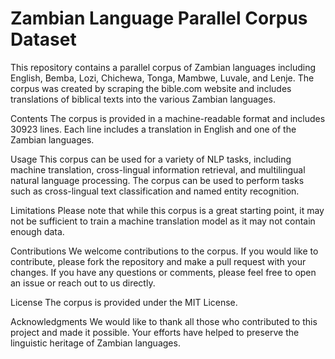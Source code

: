 # Zambian Language Parallel Corpus Dataset
This repository contains a parallel corpus of Zambian languages including English, Bemba, Lozi, Chichewa, Tonga, Mambwe, Luvale, and Lenje. The corpus was created by scraping the bible.com website and includes translations of biblical texts into the various Zambian languages.

Contents
The corpus is provided in a machine-readable format and includes 30923 lines. Each line includes a translation in English and one of the Zambian languages.

Usage
This corpus can be used for a variety of NLP tasks, including machine translation, cross-lingual information retrieval, and multilingual natural language processing. The corpus can be used to perform tasks such as cross-lingual text classification and named entity recognition.

Limitations
Please note that while this corpus is a great starting point, it may not be sufficient to train a machine translation model as it may not contain enough data.

Contributions
We welcome contributions to the corpus. If you would like to contribute, please fork the repository and make a pull request with your changes. If you have any questions or comments, please feel free to open an issue or reach out to us directly.

License
The corpus is provided under the MIT License.

Acknowledgments
We would like to thank all those who contributed to this project and made it possible. Your efforts have helped to preserve the linguistic heritage of Zambian languages.